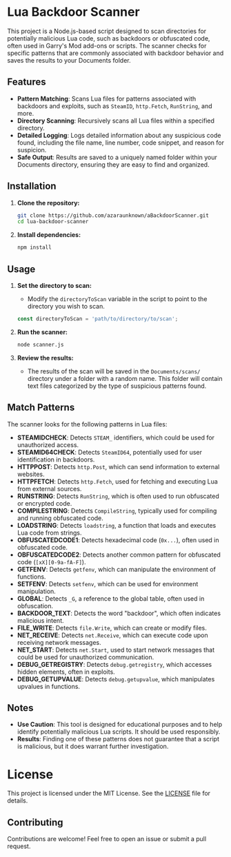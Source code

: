 # Lua Backdoor Scanner

This project is a Node.js-based script designed to scan directories for potentially malicious Lua code, such as backdoors or obfuscated code, often used in Garry's Mod add-ons or scripts. The scanner checks for specific patterns that are commonly associated with backdoor behavior and saves the results to your Documents folder.

## Features

- **Pattern Matching**: Scans Lua files for patterns associated with backdoors and exploits, such as `SteamID`, `http.Fetch`, `RunString`, and more.
- **Directory Scanning**: Recursively scans all Lua files within a specified directory.
- **Detailed Logging**: Logs detailed information about any suspicious code found, including the file name, line number, code snippet, and reason for suspicion.
- **Safe Output**: Results are saved to a uniquely named folder within your Documents directory, ensuring they are easy to find and organized.

## Installation

1. **Clone the repository:**
   ```bash
   git clone https://github.com/azaraunknown/aBackdoorScanner.git
   cd lua-backdoor-scanner
   ```

2. **Install dependencies:**
   ```bash
   npm install
   ```

## Usage

1. **Set the directory to scan:**
   - Modify the `directoryToScan` variable in the script to point to the directory you wish to scan.
   ```javascript
   const directoryToScan = 'path/to/directory/to/scan';
   ```

2. **Run the scanner:**
   ```bash
   node scanner.js
   ```

3. **Review the results:**
   - The results of the scan will be saved in the `Documents/scans/` directory under a folder with a random name. This folder will contain text files categorized by the type of suspicious patterns found.

## Match Patterns

The scanner looks for the following patterns in Lua files:

- **STEAMIDCHECK**: Detects `STEAM_` identifiers, which could be used for unauthorized access.
- **STEAMID64CHECK**: Detects `SteamID64`, potentially used for user identification in backdoors.
- **HTTPPOST**: Detects `http.Post`, which can send information to external websites.
- **HTTPFETCH**: Detects `http.Fetch`, used for fetching and executing Lua from external sources.
- **RUNSTRING**: Detects `RunString`, which is often used to run obfuscated or encrypted code.
- **COMPILESTRING**: Detects `CompileString`, typically used for compiling and running obfuscated code.
- **LOADSTRING**: Detects `loadstring`, a function that loads and executes Lua code from strings.
- **OBFUSCATEDCODE1**: Detects hexadecimal code (`0x...`), often used in obfuscated code.
- **OBFUSCATEDCODE2**: Detects another common pattern for obfuscated code (`[xX][0-9a-fA-F]`).
- **GETFENV**: Detects `getfenv`, which can manipulate the environment of functions.
- **SETFENV**: Detects `setfenv`, which can be used for environment manipulation.
- **GLOBAL**: Detects `_G`, a reference to the global table, often used in obfuscation.
- **BACKDOOR_TEXT**: Detects the word "backdoor", which often indicates malicious intent.
- **FILE_WRITE**: Detects `file.Write`, which can create or modify files.
- **NET_RECEIVE**: Detects `net.Receive`, which can execute code upon receiving network messages.
- **NET_START**: Detects `net.Start`, used to start network messages that could be used for unauthorized communication.
- **DEBUG_GETREGISTRY**: Detects `debug.getregistry`, which accesses hidden elements, often in exploits.
- **DEBUG_GETUPVALUE**: Detects `debug.getupvalue`, which manipulates upvalues in functions.

## Notes

- **Use Caution**: This tool is designed for educational purposes and to help identify potentially malicious Lua scripts. It should be used responsibly.
- **Results**: Finding one of these patterns does not guarantee that a script is malicious, but it does warrant further investigation.

# License
This project is licensed under the MIT License. See the [LICENSE](license.md) file for details.

## Contributing

Contributions are welcome! Feel free to open an issue or submit a pull request.